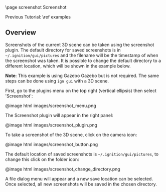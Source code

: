 \page screenshot Screenshot

Previous Tutorial: \ref examples

## Overview

Screenshots of the current 3D scene can be taken using the screenshot plugin.
The default directory for saved screenshots is in `~/.ignition/gui/pictures` and
the filename will be the timestamp of when the screenshot was taken.
It is possible to change the default directory to a different location, which will
be shown in the example below.

**Note**: This example is using Gazebo Gazebo but is not required.
The same steps can be done using `ign gui` with a 3D scene.

First, go to the plugins menu on the top right (vertical ellipsis) then select
'Screenshot':

@image html images/screenshot_menu.png

The Screenshot plugin will appear in the right panel:

@image html images/screenshot_plugin.png

To take a screenshot of the 3D scene, click on the camera icon:

@image html images/screenshot_button.png

The default location of saved screenshots is `~/.ignition/gui/pictures`, to change
this click on the folder icon:

@image html images/screenshot_change_directory.png

A file dialog menu will appear and a new save location can be selected.
Once selected, all new screenshots will be saved in the chosen directory.
